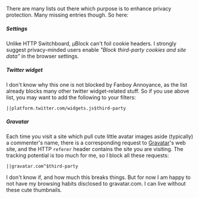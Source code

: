 There are many lists out there which purpose is to enhance privacy protection. Many missing entries though. So here:

##### Settings

Unlike HTTP Switchboard, µBlock can't foil cookie headers. I strongly suggest privacy-minded users enable _"Block third-party cookies and site data"_ in the browser settings.

##### Twitter widget

I don't know why this one is not blocked by Fanboy Annoyance, as the list already blocks many other twitter widget-related stuff. So if you use above list, you may want to add the following to your filters:

`||platform.twitter.com/widgets.js$third-party`

##### Gravatar

Each time you visit a site which pull cute little avatar images aside (typically) a commenter's name, there is a corresponding request to [Gravatar](https://gravatar.com)'s web site, and the HTTP `referer` header contains the site you are visiting. The tracking potential is too much for me, so I block all these requests:

`||gravatar.com^$third-party`

I don't know if, and how much this breaks things. But for now I am happy to not have my browsing habits disclosed to gravatar.com. I can live without these cute thumbnails.